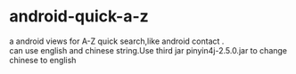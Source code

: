 android-quick-a-z
=================

a android views for A-Z quick search,like  android contact .<br/>
can use english and chinese string.Use third jar pinyin4j-2.5.0.jar to change chinese to english


